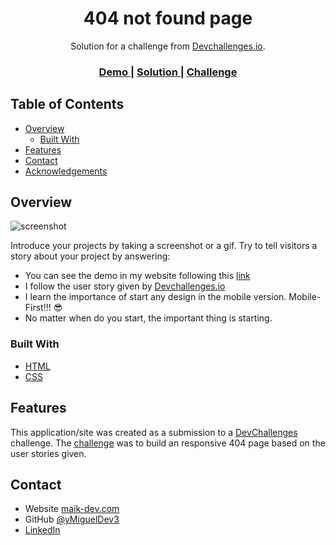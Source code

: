 <h1 align="center">404 not found page</h1>

<div align="center">
   Solution for a challenge from  <a href="http://devchallenges.io" target="_blank">Devchallenges.io</a>.
</div>

<div align="center">
  <h3>
    <a href="https://maik-dev.com/simplesites/404-page-not-found/index.html">
      Demo
    </a>
    <span> | </span>
    <a href="https://github.com/MiguelDev3/404_not_found_page">
      Solution
    </a>
    <span> | </span>
    <a href="https://devchallenges.io/challenges/wBunSb7FPrIepJZAg0sY">
      Challenge
    </a>
  </h3>
</div>

<!-- TABLE OF CONTENTS -->

## Table of Contents

- [Overview](#overview)
  - [Built With](#built-with)
- [Features](#features)
- [Contact](#contact)
- [Acknowledgements](#acknowledgements)

<!-- OVERVIEW -->

## Overview

![screenshot](https://maik-dev.com/simplesites/404-page-not-found/assets/Screenshot.PNG)

Introduce your projects by taking a screenshot or a gif. Try to tell visitors a story about your project by answering:

- You can see the demo in my website following this [link](https://maik-dev.com/simplesites/404-page-not-found/index.html)
- I follow the user story given by [Devchallenges.io](https://devchallenges.io/challenges/wBunSb7FPrIepJZAg0sY)
- I learn the importance of start any design in the mobile version. Mobile-First!!! 😎
- No matter when do you start, the important thing is starting.

### Built With

<!-- This section should list any major frameworks that you built your project using. Here are a few examples.-->

- [HTML](https://developer.mozilla.org/es/docs/Web/HTML)
- [CSS](https://developer.mozilla.org/es/docs/Web/CSS)

## Features

<!-- List the features of your application or follow the template. Don't share the figma file here :) -->

This application/site was created as a submission to a [DevChallenges](https://devchallenges.io/challenges) challenge. The [challenge](https://devchallenges.io/challenges/wBunSb7FPrIepJZAg0sY) was to build an responsive 404 page based on the user stories given.

## Contact

- Website [maik-dev.com](https://maik-dev.com/)
- GitHub [@yMiguelDev3](https://github.com/MiguelDev3)
- [LinkedIn](https://www.linkedin.com/in/miguel-eduardo-chacon-callo-582401230/)
